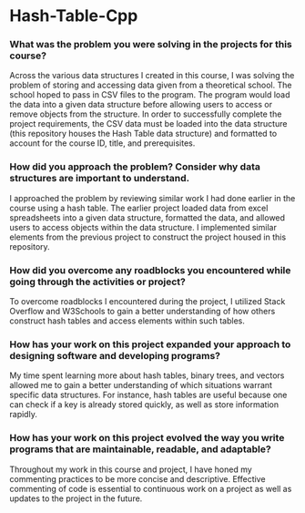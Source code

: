 # Hash-Table-Cpp

<h3><strong>What was the problem you were solving in the projects for this course?</h3></strong>
  <p>Across the various data structures I created in this course, I was solving the problem of storing and accessing data given from a theoretical school. The school hoped to pass in CSV files to the program. The program would load the data into a given data structure before allowing users to access or remove objects from the structure. In order to successfully complete the project requirements, the CSV data must be loaded into the data structure (this repository houses the Hash Table data structure) and formatted to account for the course ID, title, and prerequisites.</p>
  
<h3><strong>How did you approach the problem? Consider why data structures are important to understand.</h3></strong>
  <p> I approached the problem by reviewing similar work I had done earlier in the course using a hash table. The earlier project loaded data from excel spreadsheets into a given data structure, formatted the data, and allowed users to access objects within the data structure. I implemented similar elements from the previous project to construct the project housed in this repository.</p>
  
<h3><strong>How did you overcome any roadblocks you encountered while going through the activities or project?</h3></strong>
  <p>To overcome roadblocks I encountered during the project, I utilized Stack Overflow and W3Schools to gain a better understanding of how others construct hash tables and access elements within such tables.</p>
  
<h3><strong>How has your work on this project expanded your approach to designing software and developing programs?</h3></strong>
  <p>My time spent learning more about hash tables, binary trees, and vectors allowed me to gain a better understanding of which situations warrant specific data structures. For instance, hash tables are useful because one can check if a key is already stored quickly, as well as store information rapidly.</p>
  
<h3><strong>How has your work on this project evolved the way you write programs that are maintainable, readable, and adaptable?</h3></strong>
  <p>Throughout my work in this course and project, I have honed my commenting practices to be more concise and descriptive. Effective commenting of code is essential to continuous work on a project as well as updates to the project in the future.</p>
